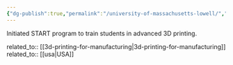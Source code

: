 ```yaml
---
{"dg-publish":true,"permalink":"/university-of-massachusetts-lowell/","title":"University of Massachusetts Lowell"}
---
```



Initiated START program to train students in advanced 3D printing.

related_to:: [[3d-printing-for-manufacturing\|3d-printing-for-manufacturing]]
related_to:: [[usa\|USA]]
